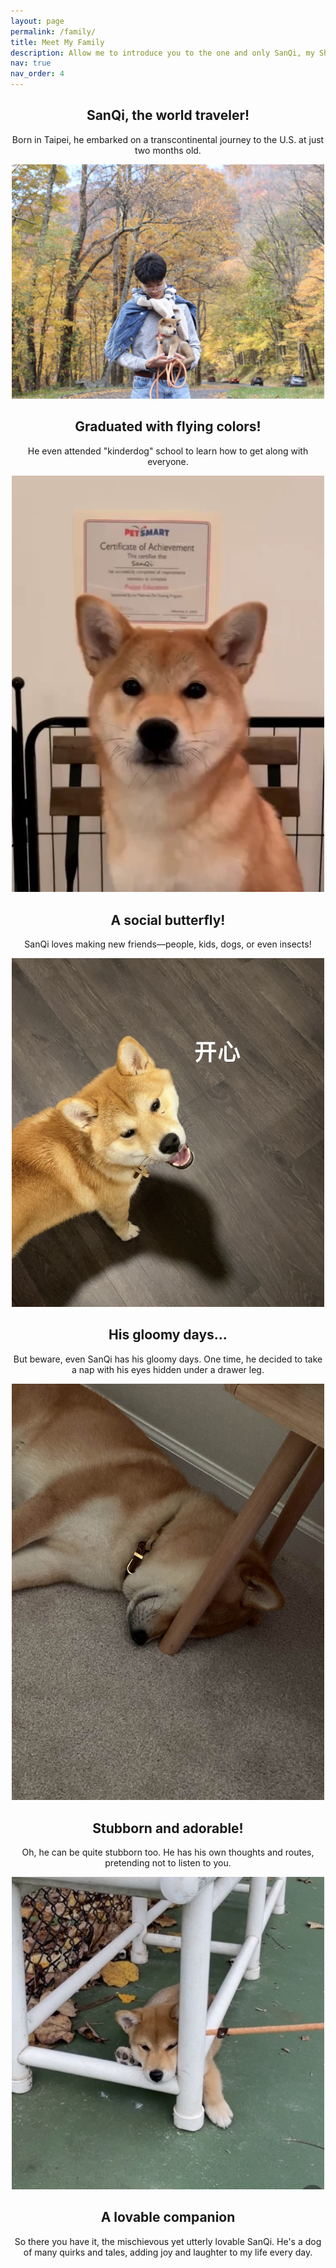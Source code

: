 ```yaml
---
layout: page
permalink: /family/
title: Meet My Family
description: Allow me to introduce you to the one and only SanQi, my Shiba Inu, yes, the one on Dogecoin! He's been my loyal companion through the challenging times of my Ph.D. study.
nav: true
nav_order: 4
---
```


<div style="text-align: center;">
  <h2>SanQi, the world traveler!</h2>
  <p>Born in Taipei, he embarked on a transcontinental journey to the U.S. at just two months old.</p>
  <img src="/assets/img/fallcolor.jpg" alt="Fall Colors" width="500">
</div>

<div style="text-align: center;">
  <h2>Graduated with flying colors!</h2>
  <p>He even attended "kinderdog" school to learn how to get along with everyone.</p>
  <img src="/assets/img/graduation.jpg" alt="Graduation" width="500">
</div>

<div style="text-align: center;">
  <h2>A social butterfly!</h2>
  <p>SanQi loves making new friends—people, kids, dogs, or even insects!</p>
  <img src="/assets/img/smile.jpg" alt="Infectious Smile" width="500">
</div>

<div style="text-align: center;">
  <h2>His gloomy days...</h2>
  <p>But beware, even SanQi has his gloomy days. One time, he decided to take a nap with his eyes hidden under a drawer leg.</p>
  <img src="/assets/img/sleep.jpeg" alt="Funny Nap" width="500">
</div>

<div style="text-align: center;">
  <h2>Stubborn and adorable!</h2>
  <p>Oh, he can be quite stubborn too. He has his own thoughts and routes, pretending not to listen to you.</p>
  <img src="/assets/img/stubborn.jpg" alt="Stubborn" width="500">
</div>

<div style="text-align: center;">
  <h2>A lovable companion</h2>
  <p>So there you have it, the mischievous yet utterly lovable SanQi. He's a dog of many quirks and tales, adding joy and laughter to my life every day.</p>
</div>
